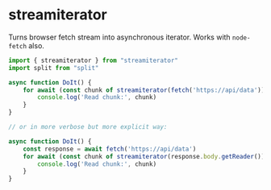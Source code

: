 # streamiterator

Turns browser fetch stream into asynchronous iterator. Works with `node-fetch` also.

```js
import { streamiterator } from "streamiterator"
import split from "split"

async function DoIt() {
	for await (const chunk of streamiterator(fetch('https://api/data'))) {
		console.log('Read chunk:', chunk)
	}
}

// or in more verbose but more explicit way:

async function DoIt() {
	const response = await fetch('https://api/data')
	for await (const chunk of streamiterator(response.body.getReader())) {
		console.log('Read chunk:', chunk)
	}
}
```
